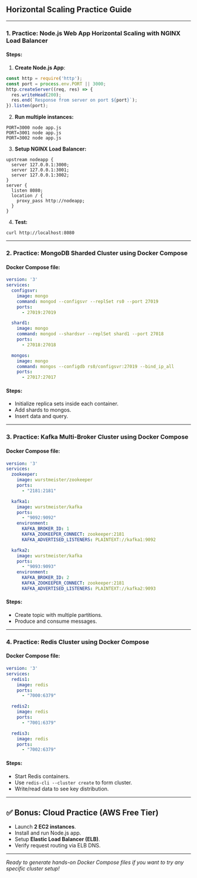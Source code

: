 <!--
author: "Avinash Gurugubelli",
title: "Horizontal Scaling Practice Guide",
description: "A practical guide to horizontal scaling with hands-on examples using Node.js, MongoDB, Kafka, and Redis."
tags: ["Horizontal Scaling", "Node.js", "MongoDB", "Kafka", "Redis", "Docker Compose"],
references: [{
    title: "Designing Data-Intensive Applications",
    authors: ["Martin Kleppmann"],
    publisher: "O'Reilly Media",
    year: 2017,
    url: "https://dataintensive.net/"
}]
-->
## Horizontal Scaling Practice Guide

---

### 1. **Practice: Node.js Web App Horizontal Scaling with NGINX Load Balancer**

#### **Steps:**

1. **Create Node.js App**:

```js
const http = require('http');
const port = process.env.PORT || 3000;
http.createServer((req, res) => {
  res.writeHead(200);
  res.end(`Response from server on port ${port}`);
}).listen(port);
```

2. **Run multiple instances:**

```
PORT=3000 node app.js
PORT=3001 node app.js
PORT=3002 node app.js
```

3. **Setup NGINX Load Balancer:**

```
upstream nodeapp {
  server 127.0.0.1:3000;
  server 127.0.0.1:3001;
  server 127.0.0.1:3002;
}
server {
  listen 8080;
  location / {
    proxy_pass http://nodeapp;
  }
}
```

4. **Test:**

```
curl http://localhost:8080
```

---

### 2. **Practice: MongoDB Sharded Cluster using Docker Compose**

#### **Docker Compose file:**

```yaml
version: '3'
services:
  configsvr:
    image: mongo
    command: mongod --configsvr --replSet rs0 --port 27019
    ports:
      - 27019:27019

  shard1:
    image: mongo
    command: mongod --shardsvr --replSet shard1 --port 27018
    ports:
      - 27018:27018

  mongos:
    image: mongo
    command: mongos --configdb rs0/configsvr:27019 --bind_ip_all
    ports:
      - 27017:27017
```

#### **Steps:**

- Initialize replica sets inside each container.
- Add shards to mongos.
- Insert data and query.

---

### 3. **Practice: Kafka Multi-Broker Cluster using Docker Compose**

#### **Docker Compose file:**

```yaml
version: '3'
services:
  zookeeper:
    image: wurstmeister/zookeeper
    ports:
      - "2181:2181"

  kafka1:
    image: wurstmeister/kafka
    ports:
      - "9092:9092"
    environment:
      KAFKA_BROKER_ID: 1
      KAFKA_ZOOKEEPER_CONNECT: zookeeper:2181
      KAFKA_ADVERTISED_LISTENERS: PLAINTEXT://kafka1:9092

  kafka2:
    image: wurstmeister/kafka
    ports:
      - "9093:9093"
    environment:
      KAFKA_BROKER_ID: 2
      KAFKA_ZOOKEEPER_CONNECT: zookeeper:2181
      KAFKA_ADVERTISED_LISTENERS: PLAINTEXT://kafka2:9093
```

#### **Steps:**

- Create topic with multiple partitions.
- Produce and consume messages.

---

### 4. **Practice: Redis Cluster using Docker Compose**

#### **Docker Compose file:**

```yaml
version: '3'
services:
  redis1:
    image: redis
    ports:
      - "7000:6379"

  redis2:
    image: redis
    ports:
      - "7001:6379"

  redis3:
    image: redis
    ports:
      - "7002:6379"
```

#### **Steps:**

- Start Redis containers.
- Use `redis-cli --cluster create` to form cluster.
- Write/read data to see key distribution.

---

## ✅ **Bonus: Cloud Practice (AWS Free Tier)**

- Launch **2 EC2 instances**.
- Install and run Node.js app.
- Setup **Elastic Load Balancer (ELB)**.
- Verify request routing via ELB DNS.

---

*Ready to generate hands-on Docker Compose files if you want to try any specific cluster setup!*

